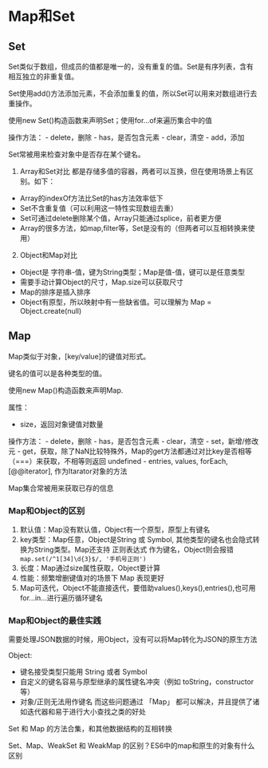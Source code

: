 # Map和Set

## Set
Set类似于数组，但成员的值都是唯一的，没有重复的值。Set是有序列表，含有相互独立的非重复值。

Set使用add()方法添加元素，不会添加重复的值，所以Set可以用来对数组进行去重操作。

使用new Set()构造函数来声明Set；使用for...of来遍历集合中的值

操作方法：
    - delete，删除
    - has，是否包含元素
    - clear，清空
    - add，添加

Set常被用来检查对象中是否存在某个键名。

1. Array和Set对比
都是存储多值的容器，两者可以互换，但在使用场景上有区别。如下：
  - Array的indexOf方法比Set的has方法效率低下
  - Set不含重复值（可以利用这一特性实现数组去重）
  - Set可通过delete删除某个值，Array只能通过splice，前者更方便
  - Array的很多方法，如map,filter等，Set是没有的（但两者可以互相转换来使用）

2. Object和Map对比
  - Object是 字符串-值，键为String类型；Map是值-值，键可以是任意类型
  - 需要手动计算Object的尺寸，Map.size可以获取尺寸
  - Map的排序是插入排序
  - Object有原型，所以映射中有一些缺省值。可以理解为 Map = Object.create(null)

## Map
Map类似于对象，[key/value]的键值对形式。 

键名的值可以是各种类型的值。

使用new Map()构造函数来声明Map.

属性：
   - size，返回对象键值对数量

操作方法：
    - delete，删除
    - has，是否包含元素
    - clear，清空
    - set，新增/修改元
    - get，获取，除了NaN比较特殊外，Map的get方法都通过对比key是否相等（===）来获取，不相等则返回 undefined
    - entries, values, forEach, [@@iterator], 作为Itarator对象的方法

Map集合常被用来获取已存的信息

### Map和Object的区别
1. 默认值：Map没有默认值，Object有一个原型，原型上有键名
2. key类型：Map任意，Object是String 或 Symbol, 其他类型的键名也会隐式转换为String类型。Map还支持 正则表达式 作为键名，Object则会报错 `map.set(/^1[34]\d{3}$/, '手机号正则')`
3. 长度：Map通过size属性获取，Object要计算
4. 性能：频繁增删键值对的场景下 Map 表现更好
5. Map可迭代，Object不能直接迭代，要借助values(),keys(),entries(),也可用 for...in...进行遍历循环键名

### Map和Object的最佳实践
需要处理JSON数据的时候，用Object，没有可以将Map转化为JSON的原生方法

Object:
- 键名接受类型只能用 String 或者 Symbol
- 自定义的键名容易与原型继承的属性键名冲突（例如 toString，constructor 等）
- 对象/正则无法用作键名 而这些问题通过 「Map」 都可以解决，并且提供了诸如迭代器和易于进行大小查找之类的好处



Set 和 Map 的方法合集，和其他数据结构的互相转换

Set、Map、WeakSet 和 WeakMap 的区别？ES6中的map和原生的对象有什么区别
